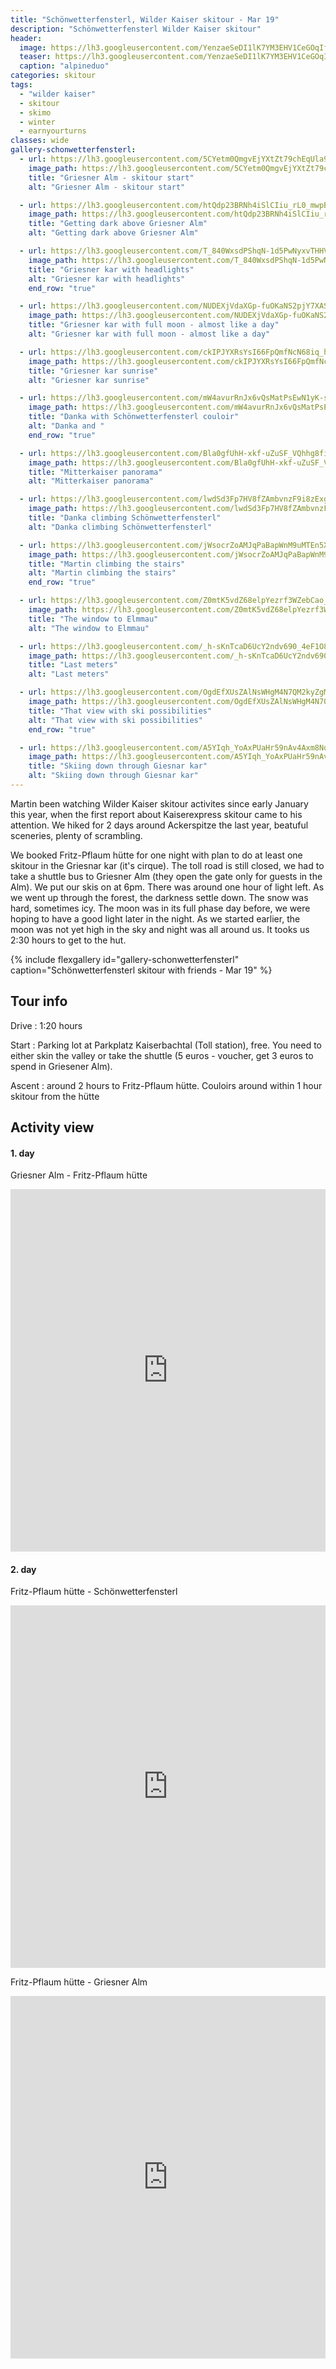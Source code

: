 ```yaml
---
title: "Schönwetterfensterl, Wilder Kaiser skitour - Mar 19"
description: "Schönwetterfensterl Wilder Kaiser skitour"
header:
  image: https://lh3.googleusercontent.com/YenzaeSeDI1lK7YM3EHV1CeGOqIf4tOGCwObWUc5NgZkCezYzILO7GAxKFehPGDBa6kAD25xC6s_h_-iLhudiWfcwZout1RVJibC5no_wZPNAu9dC6I5x7STmwj4BCtcnW_7mlucMfDOyOV5rKobnzq-b2x6SQI9B8dfDCVpPqVaDUTjZz6FOeHH19RDTLC-czr7Fw0owEWAmPCsbTl_JoF-lLZHGQA58VqYeRA_rndsFkXsp3KrRLtcnaoWpwZQgjnhh5QoWUB_h8nZjuhsMtsJVIBePjoNySEHhYkiAdMZFPoxuaclSCF5WsLBbBfTd18HBgiSIGVeJQ7gQG9ELgAkoEsopaQLw8IHOwpr30wCRi35nS0AlLLUgbu0G6lFCe4et1qHwK8kQB-4-Tcca_dUEEnLXgzM58sWY2vEAioO44Qvh6Jn2X6qKCdt_gcb121YWXfSA6mR-qrGTUmqOkGzrBCzRO-8wMnXEYbzNOV-dxKjQhKLStj5pBiKh0ytrMI5U8wNYULUfsQNCFsDrIIQZHg4ZmxVB16iOiJcOYBlcJB_p13Ld_SZBaowZJSSkwh6ynlf5UZS1oDcFC63sGs8ewJOjkrOmL9VSPKNScPiHfXIDWOfyFp5c6foatPxakVOwS5LGEjnY_KGKH-qetVuEYymIrg3yAA--eMWeCs_0m8LQgJkNJa3f0gE3uLKFNRAtzuYEVtD_fFzkCoQBaPQ9w=w1460-h1540-no
  teaser: https://lh3.googleusercontent.com/YenzaeSeDI1lK7YM3EHV1CeGOqIf4tOGCwObWUc5NgZkCezYzILO7GAxKFehPGDBa6kAD25xC6s_h_-iLhudiWfcwZout1RVJibC5no_wZPNAu9dC6I5x7STmwj4BCtcnW_7mlucMfDOyOV5rKobnzq-b2x6SQI9B8dfDCVpPqVaDUTjZz6FOeHH19RDTLC-czr7Fw0owEWAmPCsbTl_JoF-lLZHGQA58VqYeRA_rndsFkXsp3KrRLtcnaoWpwZQgjnhh5QoWUB_h8nZjuhsMtsJVIBePjoNySEHhYkiAdMZFPoxuaclSCF5WsLBbBfTd18HBgiSIGVeJQ7gQG9ELgAkoEsopaQLw8IHOwpr30wCRi35nS0AlLLUgbu0G6lFCe4et1qHwK8kQB-4-Tcca_dUEEnLXgzM58sWY2vEAioO44Qvh6Jn2X6qKCdt_gcb121YWXfSA6mR-qrGTUmqOkGzrBCzRO-8wMnXEYbzNOV-dxKjQhKLStj5pBiKh0ytrMI5U8wNYULUfsQNCFsDrIIQZHg4ZmxVB16iOiJcOYBlcJB_p13Ld_SZBaowZJSSkwh6ynlf5UZS1oDcFC63sGs8ewJOjkrOmL9VSPKNScPiHfXIDWOfyFp5c6foatPxakVOwS5LGEjnY_KGKH-qetVuEYymIrg3yAA--eMWeCs_0m8LQgJkNJa3f0gE3uLKFNRAtzuYEVtD_fFzkCoQBaPQ9w=w800-h400-no
  caption: "alpineduo"
categories: skitour
tags:
  - "wilder kaiser"
  - skitour
  - skimo
  - winter
  - earnyourturns
classes: wide
gallery-schonwetterfensterl:
  - url: https://lh3.googleusercontent.com/5CYetm0QmgvEjYXtZt79chEqUla9FoS_TxG-CVpEN4LBeHKQWdgsULypXb8vanv-QovIbCVUNLRdzFQjy7XuPCm1udNpgrQm4b93mlh5nKdjXiaxyVWMxyB_NeUOQu7Cq_Mn56PsevtDtMdGNB21jqF1-CuUxM0f842Ils9O7-kbiK3mU2GMmnKjAyJuL4ZydHEj8A34dFewEsWKhDerul-82lcTehDhfzkUzbFAXwn5ye0jQBDYugkxj9qXJHbshTRMimJEg3AxVB2U4Y97pRVNh1t6bfEMRv9GDZmK-QTqWoPdCQ44d4K3UFJbMHazzHH6zuyRJaEH0LzJiZngXBxkfkrwmuv0aVXamYL_LcUME-NQbBJSeIlg3vfrfiL6DBShVXpqBjRgh0yHthb_S60vJRIN7J78SXLwCnaX_IXQrW9V2QwtpuAe7gOP2_7GWXaDIXV_MHHfs82GkGVoxwim30VvX1xC_AUqnu2a14y0Cy3ybKkmqTgtryoTg4OM2d-RSoM0pAv6yMm5UsuSPR0OwqCQlVlFp7KjCWryDiOD-jiFAGw6ns7WdKOPZnJxNPJUJz4yOFHK4o9-NE36pLG7e5a1FPeVhG0EAvUeV8N2axsh3mN98eXgxp9Yq-MEZby6VRW9N-sz_WyYhUEBbyJXm1i8ZB7qQkY4ixMua67b1uTTULVe_tieaNYDZbH8k4OcEhPPjIDbp79oDSpej90j8A=w1156-h1540-no
    image_path: https://lh3.googleusercontent.com/5CYetm0QmgvEjYXtZt79chEqUla9FoS_TxG-CVpEN4LBeHKQWdgsULypXb8vanv-QovIbCVUNLRdzFQjy7XuPCm1udNpgrQm4b93mlh5nKdjXiaxyVWMxyB_NeUOQu7Cq_Mn56PsevtDtMdGNB21jqF1-CuUxM0f842Ils9O7-kbiK3mU2GMmnKjAyJuL4ZydHEj8A34dFewEsWKhDerul-82lcTehDhfzkUzbFAXwn5ye0jQBDYugkxj9qXJHbshTRMimJEg3AxVB2U4Y97pRVNh1t6bfEMRv9GDZmK-QTqWoPdCQ44d4K3UFJbMHazzHH6zuyRJaEH0LzJiZngXBxkfkrwmuv0aVXamYL_LcUME-NQbBJSeIlg3vfrfiL6DBShVXpqBjRgh0yHthb_S60vJRIN7J78SXLwCnaX_IXQrW9V2QwtpuAe7gOP2_7GWXaDIXV_MHHfs82GkGVoxwim30VvX1xC_AUqnu2a14y0Cy3ybKkmqTgtryoTg4OM2d-RSoM0pAv6yMm5UsuSPR0OwqCQlVlFp7KjCWryDiOD-jiFAGw6ns7WdKOPZnJxNPJUJz4yOFHK4o9-NE36pLG7e5a1FPeVhG0EAvUeV8N2axsh3mN98eXgxp9Yq-MEZby6VRW9N-sz_WyYhUEBbyJXm1i8ZB7qQkY4ixMua67b1uTTULVe_tieaNYDZbH8k4OcEhPPjIDbp79oDSpej90j8A=w300-h400-no
    title: "Griesner Alm - skitour start"
    alt: "Griesner Alm - skitour start"

  - url: https://lh3.googleusercontent.com/htQdp23BRNh4iSlCIiu_rL0_mwpB8HYEVlOid_x3TTS8oLdfu-FyNtR8foLMLCtpx2RmWk7wr7V1oUtFfM_z5ss63PfKeGw0FTea-YTFJWUqsRrwBm1NKz-dlw_DkyzJVTERCbqbcE_drEGbT-3e9mZJkfyFJ6ZISxy0_T4A7CpYE3geWnMSYTYehkMZJ69tXndqrjdqC65dZ02dC8FzVFjhF26Dcqeu7qiWcp62lHncKtCWEl15lHGKZEXX5wTU4TDlnMfQCAkApzmglvlUuy7ijiwDaCglyyIeBhpiL5KY6yjd38m-pyMikl4CNqynmPG9LRfKl_uq3hB_WkLyNXAirYcogXSY8hFjZWpHATTj5kKDGQ5YHLOi6r0CZDcNhBTh4P5Ug2eAVoIT-41FYW31eO3IK6LcUi2GMGOg_VAzz56z1rkzMMm9ekcjzu2o9rkWgy6VWu9PN8x6o_MoR5MygysjafxxQ6_3ZYCMW4dVrXgkr_xFNTVs_JZQPpOXIe71roUQVLNCWKfAmIm1vPPFcQ82XAtFCruaN9H1cgVKBTbTJNlJmXWsvps7dw8swRv0jB6RLC4SQU3xSQTO0eCR4Kp0YtHcsH_zCBIolZ-9PhYWStiAB2cCaSFW8Ze8OvFlHyMZSWOqCVFN3WKLSxvnDJlj77sJwqos7EeU1ppwXzq5GLXv1iWJBOFZxmB3bD85fwvVezQjz9PQl-vJWi-icg=w1156-h1540-no
    image_path: https://lh3.googleusercontent.com/htQdp23BRNh4iSlCIiu_rL0_mwpB8HYEVlOid_x3TTS8oLdfu-FyNtR8foLMLCtpx2RmWk7wr7V1oUtFfM_z5ss63PfKeGw0FTea-YTFJWUqsRrwBm1NKz-dlw_DkyzJVTERCbqbcE_drEGbT-3e9mZJkfyFJ6ZISxy0_T4A7CpYE3geWnMSYTYehkMZJ69tXndqrjdqC65dZ02dC8FzVFjhF26Dcqeu7qiWcp62lHncKtCWEl15lHGKZEXX5wTU4TDlnMfQCAkApzmglvlUuy7ijiwDaCglyyIeBhpiL5KY6yjd38m-pyMikl4CNqynmPG9LRfKl_uq3hB_WkLyNXAirYcogXSY8hFjZWpHATTj5kKDGQ5YHLOi6r0CZDcNhBTh4P5Ug2eAVoIT-41FYW31eO3IK6LcUi2GMGOg_VAzz56z1rkzMMm9ekcjzu2o9rkWgy6VWu9PN8x6o_MoR5MygysjafxxQ6_3ZYCMW4dVrXgkr_xFNTVs_JZQPpOXIe71roUQVLNCWKfAmIm1vPPFcQ82XAtFCruaN9H1cgVKBTbTJNlJmXWsvps7dw8swRv0jB6RLC4SQU3xSQTO0eCR4Kp0YtHcsH_zCBIolZ-9PhYWStiAB2cCaSFW8Ze8OvFlHyMZSWOqCVFN3WKLSxvnDJlj77sJwqos7EeU1ppwXzq5GLXv1iWJBOFZxmB3bD85fwvVezQjz9PQl-vJWi-icg=w300-h400-no
    title: "Getting dark above Griesner Alm"
    alt: "Getting dark above Griesner Alm"

  - url: https://lh3.googleusercontent.com/T_840WxsdPShqN-1d5PwNyxvTHHVLBNyzyxXaiviON9GS_fqeyXIKeF9uH8g9mpoI-J9YdlhL3siMRBuxa8vJMguWQ1d0hjnMkzvi-hMvFXMG3YxJtD2KgMzL65QJc4ua9E6jAKJY1g2dNWw5qXdoUhgRiSTvBzlR092-2-1gUHRYqHzEGSCYx1vqY6_Qa15-crTpBYV5FgULFrb-gCheFawfXHLP_zBMfzqekcdL4Jsu8w7Oyo6OFSW6M1lEBNFBNgoT6b4PjIGmWnQDHUI4tcPNsYwB-VnwWZNT3bMIsjxpRhP5VZSysoXI2KRKgftbbFNdrmEes53RKhYmVSLDIVSHOcimyh2nvmPupXTX_kHy0f6OhKQIqGsVMMeXQvlmzmvF3y77E7nyaBfe3qP3E3kKGvONxfhktEtyXKot95nKuGJu52faz3kH50JxEMii0nZftyhaRwO0AtswqlZHMi0M4i5fcFvzTLTQEt-TmBfKht4pVqmSg-OoNoGL99EqzD9Z6BIVjW2Cyy0HkoEXVnqgrMjbCKnYctk2BSVxfkrnRsqasCUrbTHah9IMg1jKdBziu2mTO7zkJxA3yfrXotUiSmiYDgPrP3Ecd4AbBhV9uzAe3eofZT04O4OF8bIQiyyPAKvjxrnUqfjkXYcpmjFT8jZhN-QaO_rw82HOh-YAl0GRVxR0GltCxt8-8uo8qVQebgjvT0986zRrxOvsqXXJA=w1156-h1540-no
    image_path: https://lh3.googleusercontent.com/T_840WxsdPShqN-1d5PwNyxvTHHVLBNyzyxXaiviON9GS_fqeyXIKeF9uH8g9mpoI-J9YdlhL3siMRBuxa8vJMguWQ1d0hjnMkzvi-hMvFXMG3YxJtD2KgMzL65QJc4ua9E6jAKJY1g2dNWw5qXdoUhgRiSTvBzlR092-2-1gUHRYqHzEGSCYx1vqY6_Qa15-crTpBYV5FgULFrb-gCheFawfXHLP_zBMfzqekcdL4Jsu8w7Oyo6OFSW6M1lEBNFBNgoT6b4PjIGmWnQDHUI4tcPNsYwB-VnwWZNT3bMIsjxpRhP5VZSysoXI2KRKgftbbFNdrmEes53RKhYmVSLDIVSHOcimyh2nvmPupXTX_kHy0f6OhKQIqGsVMMeXQvlmzmvF3y77E7nyaBfe3qP3E3kKGvONxfhktEtyXKot95nKuGJu52faz3kH50JxEMii0nZftyhaRwO0AtswqlZHMi0M4i5fcFvzTLTQEt-TmBfKht4pVqmSg-OoNoGL99EqzD9Z6BIVjW2Cyy0HkoEXVnqgrMjbCKnYctk2BSVxfkrnRsqasCUrbTHah9IMg1jKdBziu2mTO7zkJxA3yfrXotUiSmiYDgPrP3Ecd4AbBhV9uzAe3eofZT04O4OF8bIQiyyPAKvjxrnUqfjkXYcpmjFT8jZhN-QaO_rw82HOh-YAl0GRVxR0GltCxt8-8uo8qVQebgjvT0986zRrxOvsqXXJA=w300-h400-no
    title: "Griesner kar with headlights"
    alt: "Griesner kar with headlights"
    end_row: "true"

  - url: https://lh3.googleusercontent.com/NUDEXjVdaXGp-fuOKaNS2pjY7XASs2Es5LXJBgchVkPWP78MmONvQY3AzJnhLMxqtZj6RxFuH8bS_yEtjgSI30XWbSk2uVZRG6t1fG7wDRaMH0qOsJ2wfzUfNW3qHC0KyL0s7JLjjt-3EZ1uVk4-nxjKKgAoV8eUW9MHLuHdF9UD80dJuj-8iBhRXTaJCt3dl_vTN231dzE035BHzKhb0t1qCvUkbD-cWZn-cmix-rC-c7VHEoSbWpj0AOU9o2naFbqc-taGAx4zCnvnB7pLoriPrDQL6URb2YiLlflm8Ihm-m3Q5FhK-az0bDkDmiuxDU0FPpacvR2WXM7oqBexDctgu90iPWJNp1DALYaAhWHRHYRuh7mrGtYTXWLYTyZFcIEZOIn6pgXn5aexnhRkcdrLEWo2zab0PVwHpW72JX9i1i1YlYnd2IN3trHBL6dzVwp4ONFWp5Oy6f_ceRbRRGiU7a4TVlTx3NNnUKuhyN6PUP04RbSjbngfmfJ9LCz0FRm0xzULiTYevvfqnQ9mHJps6muvpP6CFVHxnh3T-WbX7U57vQQd9ZVG2AHmlsQZjX-tw4mk76m8Bd_rf96C1TpEnPa2yN6cAhXSOlSuEFK0Xk3oxQ6DzIOjx4YJ06zNcaaLa_zCBM4xp53PNE6GQAkM1M5PpoVfoSrxY9OlzCt42eM15cRGPLKRZ6ac3pJBYds2VQbjzd4TKAwXwZWi4oyR1g=w1156-h1540-no
    image_path: https://lh3.googleusercontent.com/NUDEXjVdaXGp-fuOKaNS2pjY7XASs2Es5LXJBgchVkPWP78MmONvQY3AzJnhLMxqtZj6RxFuH8bS_yEtjgSI30XWbSk2uVZRG6t1fG7wDRaMH0qOsJ2wfzUfNW3qHC0KyL0s7JLjjt-3EZ1uVk4-nxjKKgAoV8eUW9MHLuHdF9UD80dJuj-8iBhRXTaJCt3dl_vTN231dzE035BHzKhb0t1qCvUkbD-cWZn-cmix-rC-c7VHEoSbWpj0AOU9o2naFbqc-taGAx4zCnvnB7pLoriPrDQL6URb2YiLlflm8Ihm-m3Q5FhK-az0bDkDmiuxDU0FPpacvR2WXM7oqBexDctgu90iPWJNp1DALYaAhWHRHYRuh7mrGtYTXWLYTyZFcIEZOIn6pgXn5aexnhRkcdrLEWo2zab0PVwHpW72JX9i1i1YlYnd2IN3trHBL6dzVwp4ONFWp5Oy6f_ceRbRRGiU7a4TVlTx3NNnUKuhyN6PUP04RbSjbngfmfJ9LCz0FRm0xzULiTYevvfqnQ9mHJps6muvpP6CFVHxnh3T-WbX7U57vQQd9ZVG2AHmlsQZjX-tw4mk76m8Bd_rf96C1TpEnPa2yN6cAhXSOlSuEFK0Xk3oxQ6DzIOjx4YJ06zNcaaLa_zCBM4xp53PNE6GQAkM1M5PpoVfoSrxY9OlzCt42eM15cRGPLKRZ6ac3pJBYds2VQbjzd4TKAwXwZWi4oyR1g=w300-h400-no
    title: "Griesner kar with full moon - almost like a day"
    alt: "Griesner kar with full moon - almost like a day"

  - url: https://lh3.googleusercontent.com/ckIPJYXRsYsI66FpQmfNcN68iq_hLwT18gE990Np0v3o6Z3OlmnhFkpBYrNrIcsA2BDjPTZvEyXoQHbPd1H7lRZ0VB1IhrSb2Cy79hFfwScJU9iamjq0ittVzTOZ6e84Sbah_if_GG5IPeZ7lwyoBKpHZxa4Fvg6ppE6G9hZlLtB3kKqxHC3n8W3OVnIK2M_AA9_8uq8EqmDIPUmCzTTneZUBh_F8ZmVBmB_hFichf4dF2ovHVVkA56J0nDms8GRypMK_0UswsH0UWhQ0oAftJp1NhCeZf9czA-COivwkYEb4PHQBmTGZ_8EKfM-23WesDL6uWWyOMb_J7TzsQzI89K7cVqIyqotRaqOJNbodYQI3-l2WHGKQ1qsMO3BV-wCNSwwPIMHNzCV7jxRwglEFInpyfv0RABq2neUzqEMBH-Zr-gQn39ut5rx689m86rawZcsnMWjMzfimxUEqMUn5xghp_l7QZ6YcN-lB6YU9pwo4usGIg5gKjo6r9P8rToM_pjspa5DKJqFSKT62KsaCqXjqyF4b0sqNToZwfsq9KSulvt9yK4F8L7QtsYx6NKBXjTdkfmmf8CqeN1uPXp6vMe-00iWa5LEPWnpEOyd-_hZGTbuX-rpto00HxvR3s7q0ExdD3rQpvGTHjCqKhCEKdGTgWoHdLFFfDLw85kZ4lcGka-o-WzBoJ4pL431qtTvkI7tkVvEKLv54XBS7o4P70D8MQ=w2054-h1542-no
    image_path: https://lh3.googleusercontent.com/ckIPJYXRsYsI66FpQmfNcN68iq_hLwT18gE990Np0v3o6Z3OlmnhFkpBYrNrIcsA2BDjPTZvEyXoQHbPd1H7lRZ0VB1IhrSb2Cy79hFfwScJU9iamjq0ittVzTOZ6e84Sbah_if_GG5IPeZ7lwyoBKpHZxa4Fvg6ppE6G9hZlLtB3kKqxHC3n8W3OVnIK2M_AA9_8uq8EqmDIPUmCzTTneZUBh_F8ZmVBmB_hFichf4dF2ovHVVkA56J0nDms8GRypMK_0UswsH0UWhQ0oAftJp1NhCeZf9czA-COivwkYEb4PHQBmTGZ_8EKfM-23WesDL6uWWyOMb_J7TzsQzI89K7cVqIyqotRaqOJNbodYQI3-l2WHGKQ1qsMO3BV-wCNSwwPIMHNzCV7jxRwglEFInpyfv0RABq2neUzqEMBH-Zr-gQn39ut5rx689m86rawZcsnMWjMzfimxUEqMUn5xghp_l7QZ6YcN-lB6YU9pwo4usGIg5gKjo6r9P8rToM_pjspa5DKJqFSKT62KsaCqXjqyF4b0sqNToZwfsq9KSulvt9yK4F8L7QtsYx6NKBXjTdkfmmf8CqeN1uPXp6vMe-00iWa5LEPWnpEOyd-_hZGTbuX-rpto00HxvR3s7q0ExdD3rQpvGTHjCqKhCEKdGTgWoHdLFFfDLw85kZ4lcGka-o-WzBoJ4pL431qtTvkI7tkVvEKLv54XBS7o4P70D8MQ=w400-h300-no
    title: "Griesner kar sunrise"
    alt: "Griesner kar sunrise"

  - url: https://lh3.googleusercontent.com/mW4avurRnJx6vQsMatPsEwN1yK-sEHTV_P5TsgGf3ycFEYhJMbHojqwizNpWO8II53f_RymEiG9Fiv3dV_hlO_Vl77zKZ2WCS-BVXx4YGoPZq14WfdiTQjeBU_qRs13wDxbToiEP2YczNsd9xLxnTYl-tux7Ne2H2VG0Pjw_d-tIuNRzjpYWHGlZ1g7KBylbgHgs1ZDiF15irb1dqR3nF9jLnQ1Y3QM5LJl29-DwIXbUZUQiEHPF9mPTcta4asdS48YHp6ckJAIfXoKHtbfAHOdgjCkxDDqVuLOCgYLJbQSEGkdzqu20y_Wj1HX4qKgTxkBHqVFTW3rxcDZXA5Upnf0wu_TXsTThVOn01qz1qJ-q44htxWpVeXoQqaMiU9tzHlhkTP-xo6hB_3RZsVMZ0yohRIQ17SbXe_6VLSaLpB3mWUsYF7xPRorBAt2YbwWkGp51nIGv4LvXPORx97Ttt-vwW5SeSoJs9fr8cb-GabxDPCZyJ7VF9_gtqYMe_EEmMq4YyT4RhUlyMxhB8HbTaU2YIslq2pCqEo88Zg7amkhWvob1PwqzFcpvF9kkgqV4mEWlz4h03LjDdT3kpgZECOtQrQxV93ZgQLCjlxIAFkgLPX-NZB66CJkyHfD1srKd1N9VaGlz3yz26oeItnWLlpHBTuP_reApoxm3VKnBOX96ujkHjG9R-gpHmBGPRtZkYvg_fuJa9hkICL8X6wBbu385nQ=w1156-h1540-no
    image_path: https://lh3.googleusercontent.com/mW4avurRnJx6vQsMatPsEwN1yK-sEHTV_P5TsgGf3ycFEYhJMbHojqwizNpWO8II53f_RymEiG9Fiv3dV_hlO_Vl77zKZ2WCS-BVXx4YGoPZq14WfdiTQjeBU_qRs13wDxbToiEP2YczNsd9xLxnTYl-tux7Ne2H2VG0Pjw_d-tIuNRzjpYWHGlZ1g7KBylbgHgs1ZDiF15irb1dqR3nF9jLnQ1Y3QM5LJl29-DwIXbUZUQiEHPF9mPTcta4asdS48YHp6ckJAIfXoKHtbfAHOdgjCkxDDqVuLOCgYLJbQSEGkdzqu20y_Wj1HX4qKgTxkBHqVFTW3rxcDZXA5Upnf0wu_TXsTThVOn01qz1qJ-q44htxWpVeXoQqaMiU9tzHlhkTP-xo6hB_3RZsVMZ0yohRIQ17SbXe_6VLSaLpB3mWUsYF7xPRorBAt2YbwWkGp51nIGv4LvXPORx97Ttt-vwW5SeSoJs9fr8cb-GabxDPCZyJ7VF9_gtqYMe_EEmMq4YyT4RhUlyMxhB8HbTaU2YIslq2pCqEo88Zg7amkhWvob1PwqzFcpvF9kkgqV4mEWlz4h03LjDdT3kpgZECOtQrQxV93ZgQLCjlxIAFkgLPX-NZB66CJkyHfD1srKd1N9VaGlz3yz26oeItnWLlpHBTuP_reApoxm3VKnBOX96ujkHjG9R-gpHmBGPRtZkYvg_fuJa9hkICL8X6wBbu385nQ=w300-h400-no
    title: "Danka with Schönwetterfensterl couloir"
    alt: "Danka and "
    end_row: "true"

  - url: https://lh3.googleusercontent.com/Bla0gfUhH-xkf-uZuSF_VQhhg8fisb2vT4IDItClC2WoT27CdSx0UpInAiL49nSBHE_LAWOVmD4N7Og1X-rF657mgYb83xn-pAUubkQ6vlOBXL93DIz9gHMHNw4PSqRyh4BEynmzyzv1HAn1-ETeZxbjxlakMfNg_z8UI-k0in7IWGEj0RWiiZ4w9dwfGJfySKsQ36EGmGyj44_Vddl3ZhspO_r1ZCHkt9BEQxlf-C0caSATvXbOzVRxJJ6fEA3CcXRrNrooYqkFIbVyOTQxJMGfrd5qZYUKBEi-sr8Zx81Qf9UfE5t45NIyufZgeOpjYJRgAH04oj4Dbgc-2_LPWpfyiowV0VaziQQm_i99gal7-q0rMLbp6qVAS1TbnF3J7FcEH5u9kio43j0gwPNZNTD6GFscCTuZHVfoXHqBUMh_GlliKZvwoSUx8p2evRfwpdEIXs3lwrVaNmtX2IEdvbJT4sPF7OyCLQtfH5Rm9YXaHXqpJ3OZK2ltiraPqWL8DwMVWi2wqfux6Ehkx-R_ADLHKzAn6fXyhE3VNVRUN4ARQ2JJwDy5MszQBt7YrSdBwM7pGJUz4GLlBz3TALGlUi2A5eKjBNoN7iTOa4YMWK4zTDP5EKnpAiUNiNxv7o7nuQAQVBCMOESKJI-O6wP0d6q7hO5tKRDsM3o7i-QZuZ8a35kE51nTI6e1-3gNrjo72_5QUUggQQ8KzHl-I3e2xUaH-g=w2054-h1542-no
    image_path: https://lh3.googleusercontent.com/Bla0gfUhH-xkf-uZuSF_VQhhg8fisb2vT4IDItClC2WoT27CdSx0UpInAiL49nSBHE_LAWOVmD4N7Og1X-rF657mgYb83xn-pAUubkQ6vlOBXL93DIz9gHMHNw4PSqRyh4BEynmzyzv1HAn1-ETeZxbjxlakMfNg_z8UI-k0in7IWGEj0RWiiZ4w9dwfGJfySKsQ36EGmGyj44_Vddl3ZhspO_r1ZCHkt9BEQxlf-C0caSATvXbOzVRxJJ6fEA3CcXRrNrooYqkFIbVyOTQxJMGfrd5qZYUKBEi-sr8Zx81Qf9UfE5t45NIyufZgeOpjYJRgAH04oj4Dbgc-2_LPWpfyiowV0VaziQQm_i99gal7-q0rMLbp6qVAS1TbnF3J7FcEH5u9kio43j0gwPNZNTD6GFscCTuZHVfoXHqBUMh_GlliKZvwoSUx8p2evRfwpdEIXs3lwrVaNmtX2IEdvbJT4sPF7OyCLQtfH5Rm9YXaHXqpJ3OZK2ltiraPqWL8DwMVWi2wqfux6Ehkx-R_ADLHKzAn6fXyhE3VNVRUN4ARQ2JJwDy5MszQBt7YrSdBwM7pGJUz4GLlBz3TALGlUi2A5eKjBNoN7iTOa4YMWK4zTDP5EKnpAiUNiNxv7o7nuQAQVBCMOESKJI-O6wP0d6q7hO5tKRDsM3o7i-QZuZ8a35kE51nTI6e1-3gNrjo72_5QUUggQQ8KzHl-I3e2xUaH-g=w400-h300-no
    title: "Mitterkaiser panorama"
    alt: "Mitterkaiser panorama"

  - url: https://lh3.googleusercontent.com/lwdSd3Fp7HV8fZAmbvnzF9i8zExg_g3ptsyO3G-JzcBv8o4hGeh2FkH1EhFFKwP8pdrueprj180X3FF3rKgDFNlwzSToF-HrOkkdF5p9jiUdtd-xwxsV2hX0YrD60x7I-B_iirJDKSC3cvlg46FpuQZ7Go1trMoTtLtQnak-qUQvEcqJ0gKFiTDZ6XYwi0yf8EWTlVHpIbPmIMdn8SIGTQTZl8cfqn11lJlaGloFgFeg-QU_VooQ8ZObzpuil6jo4kPeFJ5Z0kmxUpBIPqEEOzsDegi6bJVlIoR657-JgE40Nc82TNzsggTFrPMQbmDnPpGodWTjLd_wnM__r3opWZTL4Q4vP6Ojbx5buF-gV8OeewK0CMYVufMIP6RXWDCgyWOglfmu_wqi805bVrQYuQek3xGbA_oPDrgsO4v00gOKuntiJw0xY2rZxGjnJ0uu1lGazDW7l-KMfph6rTwbAoke9PnGaaPhIhpxAyWthpiJWGP7oNXFGwfYBSwqUY-YxGsARS_eijGEW3cEvlAOVFx0C8lJUE78C8x6JHUC8kv87FaB9fQV-4m72C24VjE1VQPneczkbCMNopGYrFWXZMIodyJYFiSxtdpGHYpBhnQxDlijYX6-udeFX8gDoQan46XK8jLIojDYCUaltLmuUFmeJMNZzWPB3nB2_VC6fd_EnUpoMrJjxCKzp1V9ZAq0vQ864OkpknLPMTUR44jEBeAy8A=w1156-h1540-no
    image_path: https://lh3.googleusercontent.com/lwdSd3Fp7HV8fZAmbvnzF9i8zExg_g3ptsyO3G-JzcBv8o4hGeh2FkH1EhFFKwP8pdrueprj180X3FF3rKgDFNlwzSToF-HrOkkdF5p9jiUdtd-xwxsV2hX0YrD60x7I-B_iirJDKSC3cvlg46FpuQZ7Go1trMoTtLtQnak-qUQvEcqJ0gKFiTDZ6XYwi0yf8EWTlVHpIbPmIMdn8SIGTQTZl8cfqn11lJlaGloFgFeg-QU_VooQ8ZObzpuil6jo4kPeFJ5Z0kmxUpBIPqEEOzsDegi6bJVlIoR657-JgE40Nc82TNzsggTFrPMQbmDnPpGodWTjLd_wnM__r3opWZTL4Q4vP6Ojbx5buF-gV8OeewK0CMYVufMIP6RXWDCgyWOglfmu_wqi805bVrQYuQek3xGbA_oPDrgsO4v00gOKuntiJw0xY2rZxGjnJ0uu1lGazDW7l-KMfph6rTwbAoke9PnGaaPhIhpxAyWthpiJWGP7oNXFGwfYBSwqUY-YxGsARS_eijGEW3cEvlAOVFx0C8lJUE78C8x6JHUC8kv87FaB9fQV-4m72C24VjE1VQPneczkbCMNopGYrFWXZMIodyJYFiSxtdpGHYpBhnQxDlijYX6-udeFX8gDoQan46XK8jLIojDYCUaltLmuUFmeJMNZzWPB3nB2_VC6fd_EnUpoMrJjxCKzp1V9ZAq0vQ864OkpknLPMTUR44jEBeAy8A=w300-h400-no
    title: "Danka climbing Schönwetterfensterl"
    alt: "Danka climbing Schönwetterfensterl"

  - url: https://lh3.googleusercontent.com/jWsocrZoAMJqPaBapWnM9uMTEn5Xf-vB5Q9jL-tLb3HLr4TBVuIQl8uGM-oQRXxvtht9Mb_62-xdGXJyf0AoXF1Gpw5XdA58q0_VClhIpjMIRsoM4OTynpgBH5jyCjyyOmzYFiT9mP4AzadaR_S6igcHxqUzvEeaRW4C6ytRpl71CH54eTdXta87VEirsHmTs5Pz2y--aPB12Bc3x0MFP1c38geqBSQ95j6fDqqVWRomF8BsNaXxaRcQMJkd4KTa5fe0ACUfRc2Bb9yELZAeZ7JxeZStrkQHLuqsuNoIc4KS2unn4PQoFOdSePqc4SlhJM4sz76UrkAeZ9sCqGva1LunJLQQo82My3hXD8xYgxe9AbuvraYPj7PVMYEf4R3iRVwugvccYbhnfG9L8NgB0Sc864-vo-yVY9fKKyYZGknProZNSqtrsr3iR6_OLlKq16wdxxcPENjT4w2OPG536v4Zwa2bPx9eA4JlHLEav0DZWRGnRwliFsEjJ5wCkbdRf79zMTM85LHyxYXMeTEGk5oSJI0OaHaiy6REVPtAAAl_GkfIQsIAOTTHibxwpOBiZ_BRZOeIDz1llSqX4zUp2umMKWTgLHHXoaS_QniisoOw_tQdl8sBMEicG-dsLy_J7JCT3u1YiO88pyNy-fC-pfszXlZ6Xq0n3UKY8KY3AajFfv8nUhACaiIJqKrMMWMJpxR2vpJkL7FK3rEpRCAoaBG4rA=w1156-h1540-no
    image_path: https://lh3.googleusercontent.com/jWsocrZoAMJqPaBapWnM9uMTEn5Xf-vB5Q9jL-tLb3HLr4TBVuIQl8uGM-oQRXxvtht9Mb_62-xdGXJyf0AoXF1Gpw5XdA58q0_VClhIpjMIRsoM4OTynpgBH5jyCjyyOmzYFiT9mP4AzadaR_S6igcHxqUzvEeaRW4C6ytRpl71CH54eTdXta87VEirsHmTs5Pz2y--aPB12Bc3x0MFP1c38geqBSQ95j6fDqqVWRomF8BsNaXxaRcQMJkd4KTa5fe0ACUfRc2Bb9yELZAeZ7JxeZStrkQHLuqsuNoIc4KS2unn4PQoFOdSePqc4SlhJM4sz76UrkAeZ9sCqGva1LunJLQQo82My3hXD8xYgxe9AbuvraYPj7PVMYEf4R3iRVwugvccYbhnfG9L8NgB0Sc864-vo-yVY9fKKyYZGknProZNSqtrsr3iR6_OLlKq16wdxxcPENjT4w2OPG536v4Zwa2bPx9eA4JlHLEav0DZWRGnRwliFsEjJ5wCkbdRf79zMTM85LHyxYXMeTEGk5oSJI0OaHaiy6REVPtAAAl_GkfIQsIAOTTHibxwpOBiZ_BRZOeIDz1llSqX4zUp2umMKWTgLHHXoaS_QniisoOw_tQdl8sBMEicG-dsLy_J7JCT3u1YiO88pyNy-fC-pfszXlZ6Xq0n3UKY8KY3AajFfv8nUhACaiIJqKrMMWMJpxR2vpJkL7FK3rEpRCAoaBG4rA=w300-h400-no
    title: "Martin climbing the stairs"
    alt: "Martin climbing the stairs"
    end_row: "true"

  - url: https://lh3.googleusercontent.com/Z0mtK5vdZ68elpYezrf3WZebCao_DxSZR125K94Oo-lu1Qtz0SEcR5IQJTAWhErnhbIZwO8du4XxFUFRrzbmhGLBX1ahRWXlVyDETRcprvNUQHjEwwjP8-dUYg6xNnObqbubduiz7DigCHuManGgK2pi7KXZIveRMAFg0a_ozlRfF5f0vheRY-uPqvBcnq1t3iOflxJi7t_N7l21xt9KvSmV0anzB4KKaFADXnEBvnuZCBnHU86ooqqKVSSumnxj7zWQojIt3H7o2ohDACwEdv8eRdUiNiXOpXBsylWsagz3du_5DkEUQ-IadRliSP9WZX8ew-7i_dmJSDhxDEJpH887szk3j2rrpmpHOEvOEn9JCQJjTq0n1iaShvpXFOrMu7zhHg3dwlLLJT3ss6NFmOxqZ_h5JiW4cgQJxNxfP7JSQQ1d5t2mB_emP89Ppr7foxzB86ehllUBVpMILM1k1x0QFkHActpY7Lofv5OPcV3yVUTX30MjudLDyHw3LcfGI-cD6rA589TEtpvmLZ1iX9tAwYinOCmRwzFjaiU0p8VSrrWRZsPsUtYfbFaiDnajZ0bKERn9E3txG4Q_qO-ygbFquA0pI3-IqUr-DCrIxZ3xFOALMIYxvk6h7OC8oj7gQSkt5ohn_h-fEROR9-oq5iWyLUx_alSjMqDJRh68l9vuyBNxP2ztkQOwxH5WtWQQ9XPBA0a8p-3EHp18B3GWuVfY9A=w2054-h1540-no
    image_path: https://lh3.googleusercontent.com/Z0mtK5vdZ68elpYezrf3WZebCao_DxSZR125K94Oo-lu1Qtz0SEcR5IQJTAWhErnhbIZwO8du4XxFUFRrzbmhGLBX1ahRWXlVyDETRcprvNUQHjEwwjP8-dUYg6xNnObqbubduiz7DigCHuManGgK2pi7KXZIveRMAFg0a_ozlRfF5f0vheRY-uPqvBcnq1t3iOflxJi7t_N7l21xt9KvSmV0anzB4KKaFADXnEBvnuZCBnHU86ooqqKVSSumnxj7zWQojIt3H7o2ohDACwEdv8eRdUiNiXOpXBsylWsagz3du_5DkEUQ-IadRliSP9WZX8ew-7i_dmJSDhxDEJpH887szk3j2rrpmpHOEvOEn9JCQJjTq0n1iaShvpXFOrMu7zhHg3dwlLLJT3ss6NFmOxqZ_h5JiW4cgQJxNxfP7JSQQ1d5t2mB_emP89Ppr7foxzB86ehllUBVpMILM1k1x0QFkHActpY7Lofv5OPcV3yVUTX30MjudLDyHw3LcfGI-cD6rA589TEtpvmLZ1iX9tAwYinOCmRwzFjaiU0p8VSrrWRZsPsUtYfbFaiDnajZ0bKERn9E3txG4Q_qO-ygbFquA0pI3-IqUr-DCrIxZ3xFOALMIYxvk6h7OC8oj7gQSkt5ohn_h-fEROR9-oq5iWyLUx_alSjMqDJRh68l9vuyBNxP2ztkQOwxH5WtWQQ9XPBA0a8p-3EHp18B3GWuVfY9A=w400-h300-no
    title: "The window to Elmmau"
    alt: "The window to Elmmau"

  - url: https://lh3.googleusercontent.com/_h-sKnTcaD6UcY2ndv690_4eF1O8vXr2lAipym1NcW1LLBiUMu2EDv0NesedVIkUOkisZJXxltVqSJ0ElJPUUb2qTyL67vs83uTWFHblqmB5pRJQJjiXCE_7G4ZQawgMJaCTdi51ZDPS6ZP5fQwyb8XWL3SBAJcQxaHN0aP2UqGdBzl6PuXo_2bM_BYVo78BqdnEmbp4sWJwurCnOLYFYkO7RJPQ1QTsO8EjhyVP4TL2VQrBYaCG1Rlq3vmWuiv1UGloTC4jJcXlKayl-rWgjO6qTyj-aW_lB3vbpRM7iFrUnnTlkdv-QdXxivAMFMntNq4oB_YyKrki8W72yAdnHuchPXWy0wPRG0_eGlTpjCjVz1EM43V58ltAiqmyts45I_Pj6xyxG5skUbmXFXzwXc5__3wA7LaxKX9YiRSjfpwZ5-6Nx5xDdqUzUCk93wKXix8PfuSRTdQEzakRYNDwi0cETRWZMH9qWYXmq24Zzi4Lsiih7GRb-6Puo--62FGjLvCh_ya5kxp2Qs2gXSibxsT15NJcFATgMmzfICt_UVTEN10CyDh2BTyl4OZZVEelqgvWAQCuhN0FV38hjvX45sfv6JKU66ylLfilp6Kwn1hBdXMOSTLryY1ViLQp-yBV_DMIOp3H5aZizAf2BDLdV2xhUnTpEdSIRmamkYiqOt2r2QtcPWKGh7YZ4bhHOPWXmrqIakEcgy1B4exaF9IzPaIcEg=w1156-h1540-no
    image_path: https://lh3.googleusercontent.com/_h-sKnTcaD6UcY2ndv690_4eF1O8vXr2lAipym1NcW1LLBiUMu2EDv0NesedVIkUOkisZJXxltVqSJ0ElJPUUb2qTyL67vs83uTWFHblqmB5pRJQJjiXCE_7G4ZQawgMJaCTdi51ZDPS6ZP5fQwyb8XWL3SBAJcQxaHN0aP2UqGdBzl6PuXo_2bM_BYVo78BqdnEmbp4sWJwurCnOLYFYkO7RJPQ1QTsO8EjhyVP4TL2VQrBYaCG1Rlq3vmWuiv1UGloTC4jJcXlKayl-rWgjO6qTyj-aW_lB3vbpRM7iFrUnnTlkdv-QdXxivAMFMntNq4oB_YyKrki8W72yAdnHuchPXWy0wPRG0_eGlTpjCjVz1EM43V58ltAiqmyts45I_Pj6xyxG5skUbmXFXzwXc5__3wA7LaxKX9YiRSjfpwZ5-6Nx5xDdqUzUCk93wKXix8PfuSRTdQEzakRYNDwi0cETRWZMH9qWYXmq24Zzi4Lsiih7GRb-6Puo--62FGjLvCh_ya5kxp2Qs2gXSibxsT15NJcFATgMmzfICt_UVTEN10CyDh2BTyl4OZZVEelqgvWAQCuhN0FV38hjvX45sfv6JKU66ylLfilp6Kwn1hBdXMOSTLryY1ViLQp-yBV_DMIOp3H5aZizAf2BDLdV2xhUnTpEdSIRmamkYiqOt2r2QtcPWKGh7YZ4bhHOPWXmrqIakEcgy1B4exaF9IzPaIcEg=w300-h400-no
    title: "Last meters"
    alt: "Last meters"

  - url: https://lh3.googleusercontent.com/OgdEfXUsZAlNsWHgM4N7QM2kyZgMUY271S2O7pPRmrfswIkrA0w4yHqUR3V6s-ix2xNTwuQ2GTf4U7WzQkyYta2pDK74e7sjiFEdiqgSZCB24Z4ZNGksLLCsPkoun59kQpZOLanSumfxiKKEsffZA9dobnqNRyBBHF3qpof7JjNfsf8ZF2qM3KRujkgtJU5z6ti_9EJxCdBkY7AExut0zZO_fTs5QSfB-ngnFEhIkWbYCmr2CScr_Zar5TI0zJIocIiwpOxDSKqb0pC731Sghp6IZ86s39sLlbkVLijCHHaU-hdRGP87ZmMxm-D-OaK6m112jl3lnabKhm90qOIXMhxmDLvOQH8VGh2I85k64BMUvlZqfHiIyUbRmQXQyL1Q-xaJnMDuFC69i39Q6PdY3bTQNF6I39mg9TXqRaXIKqKRY9NhiVvJmnFad3LKrdLN2nuvR2z-0Tk4zErQDTZh8fV35jA5htCf6U2X6-WpQe4BNKoRYGBPci7W_9PXSuNeT0q9oXfFaavoAf_nHfix8sX45U-wPL5yYD7TUf3VDT7E0VIPs5Zf3-cmMyypXeeQ7s7t4U3wFllmU5UWTaYumMKZj2mrzzxoXubT2eknHmO4MPIL0w6dqOGarf8iJM0-o2lZ-N8F1fvAV5hndZdSE5vehPFi0sW45XzRCHdc2tOHfyn1iVU1SQtL7l_uHcgLxlIz_qPHOrQdY4F0SFHx2IbPBQ=w2054-h1542-no
    image_path: https://lh3.googleusercontent.com/OgdEfXUsZAlNsWHgM4N7QM2kyZgMUY271S2O7pPRmrfswIkrA0w4yHqUR3V6s-ix2xNTwuQ2GTf4U7WzQkyYta2pDK74e7sjiFEdiqgSZCB24Z4ZNGksLLCsPkoun59kQpZOLanSumfxiKKEsffZA9dobnqNRyBBHF3qpof7JjNfsf8ZF2qM3KRujkgtJU5z6ti_9EJxCdBkY7AExut0zZO_fTs5QSfB-ngnFEhIkWbYCmr2CScr_Zar5TI0zJIocIiwpOxDSKqb0pC731Sghp6IZ86s39sLlbkVLijCHHaU-hdRGP87ZmMxm-D-OaK6m112jl3lnabKhm90qOIXMhxmDLvOQH8VGh2I85k64BMUvlZqfHiIyUbRmQXQyL1Q-xaJnMDuFC69i39Q6PdY3bTQNF6I39mg9TXqRaXIKqKRY9NhiVvJmnFad3LKrdLN2nuvR2z-0Tk4zErQDTZh8fV35jA5htCf6U2X6-WpQe4BNKoRYGBPci7W_9PXSuNeT0q9oXfFaavoAf_nHfix8sX45U-wPL5yYD7TUf3VDT7E0VIPs5Zf3-cmMyypXeeQ7s7t4U3wFllmU5UWTaYumMKZj2mrzzxoXubT2eknHmO4MPIL0w6dqOGarf8iJM0-o2lZ-N8F1fvAV5hndZdSE5vehPFi0sW45XzRCHdc2tOHfyn1iVU1SQtL7l_uHcgLxlIz_qPHOrQdY4F0SFHx2IbPBQ=w400-h300-no
    title: "That view with ski possibilities"
    alt: "That view with ski possibilities"
    end_row: "true"

  - url: https://lh3.googleusercontent.com/A5YIqh_YoAxPUaHr59nAv4Axm8NqvDqu1avW5DiWO-rEDQrsEfsLX3gt9vJTn820DfDjyyIVlqUj1TvVSsjHkac7rFLKX2Dh-XLOCfEc12ndwWZNr1vnB_a1YrgExqT8-F4kDu57qnMk6n-Ihi97hedPUuZ10p-fNwVMKncwQs0UMbQFMGfWnWWhw60_bSH_sTvPMYmQrdCYzksS1YSD761Uy0yNg7aQPKB8cW56Q34VbKyiCXRsSWIIwHPhUoDeeFzkJhkKDsE_ANIpsfQxdPMFbaX7jaFHsRBkNBBhrzehoeLIEitRaPLLSmO-SF0M6yqpMQr7z6yAYRvP1iuKRvBmuv182jy7k09okHhYj8ncPR_Q2_UKe6TZY9hDpxPNawQyIi4fb08il_jHU9Zfj8wPgv4qMlJiIYHieW2gA0xFrAk_Hsg1bGse7JEhX1-aNsGFyOe80kd8GbDvgiuc1sCJiRaeERxmkPkQOAUlnFYjur0uC-X6llGpkW-WG4UOYugZLy0Iuk509tkjUzzXeJF-aB7pwQ9Nf3FmpSliub7pmmzJTmKUMfacv-HqFsUQecm5Ndkygc1iJEDG7_RzsrhpZ8y89Kh4yPE4XCNsVPd7jVsOLDZvALpSyWBZudZ0PuWY9SJqKBCjN0PS2CZyYhgsSEOd7FW5KxglIVs7rK7MdhGUus5HwHh2ptsM0CCg_xIEwxAZUYSO-mSKj82zTDx_3A=w1156-h1540-no
    image_path: https://lh3.googleusercontent.com/A5YIqh_YoAxPUaHr59nAv4Axm8NqvDqu1avW5DiWO-rEDQrsEfsLX3gt9vJTn820DfDjyyIVlqUj1TvVSsjHkac7rFLKX2Dh-XLOCfEc12ndwWZNr1vnB_a1YrgExqT8-F4kDu57qnMk6n-Ihi97hedPUuZ10p-fNwVMKncwQs0UMbQFMGfWnWWhw60_bSH_sTvPMYmQrdCYzksS1YSD761Uy0yNg7aQPKB8cW56Q34VbKyiCXRsSWIIwHPhUoDeeFzkJhkKDsE_ANIpsfQxdPMFbaX7jaFHsRBkNBBhrzehoeLIEitRaPLLSmO-SF0M6yqpMQr7z6yAYRvP1iuKRvBmuv182jy7k09okHhYj8ncPR_Q2_UKe6TZY9hDpxPNawQyIi4fb08il_jHU9Zfj8wPgv4qMlJiIYHieW2gA0xFrAk_Hsg1bGse7JEhX1-aNsGFyOe80kd8GbDvgiuc1sCJiRaeERxmkPkQOAUlnFYjur0uC-X6llGpkW-WG4UOYugZLy0Iuk509tkjUzzXeJF-aB7pwQ9Nf3FmpSliub7pmmzJTmKUMfacv-HqFsUQecm5Ndkygc1iJEDG7_RzsrhpZ8y89Kh4yPE4XCNsVPd7jVsOLDZvALpSyWBZudZ0PuWY9SJqKBCjN0PS2CZyYhgsSEOd7FW5KxglIVs7rK7MdhGUus5HwHh2ptsM0CCg_xIEwxAZUYSO-mSKj82zTDx_3A=w300-h400-no
    title: "Skiing down through Giesnar kar"
    alt: "Skiing down through Giesnar kar"
---
```


Martin been watching Wilder Kaiser skitour activites since early January this year, when the first report about Kaiserexpress skitour came to his attention. We hiked for 2 days  around Ackerspitze the last year, beatuful sceneries, plenty of scrambling. 

We booked Fritz-Pflaum hütte for one night with plan to do at least one skitour in the Griesnar kar (it's cirque). The toll road is still closed, we had to take a shuttle bus to Griesner Alm (they open the gate only for guests in the Alm). We put our skis on at 6pm. There was around one hour of light left. As we went up through the forest, the darkness settle down. The snow was hard, sometimes icy. The moon was in its full phase day before, we were hoping to have a good light later in the night. As we started earlier, the moon was not yet high in the sky and night was all around us. It tooks us 2:30 hours to get to the hut.

{% include flexgallery id="gallery-schonwetterfensterl" caption="Schönwetterfensterl skitour with friends - Mar 19" %}

## Tour info

Drive
: 1:20 hours

Start
: Parking lot at Parkplatz Kaiserbachtal (Toll station), free. You need to either skin the valley or take the shuttle (5 euros - voucher, get 3 euros to spend in Griesener Alm).

Ascent
: around 2 hours to Fritz-Pflaum hütte. Couloirs around within 1 hour skitour from the hütte

## Activity view

#### 1. day

Griesner Alm - Fritz-Pflaum hütte

<iframe src="https://www.komoot.com/tour/59467551/embed?profile=1" width="100%" height="580" frameborder="0" scrolling="no"></iframe>

#### 2. day

Fritz-Pflaum hütte - Schönwetterfensterl

<iframe src="https://www.komoot.com/tour/59467762/embed?profile=1" width="100%" height="580" frameborder="0" scrolling="no"></iframe>

Fritz-Pflaum hütte - Griesner Alm

<iframe src="https://www.komoot.com/tour/59467838/embed?profile=1" width="100%" height="580" frameborder="0" scrolling="no"></iframe>
